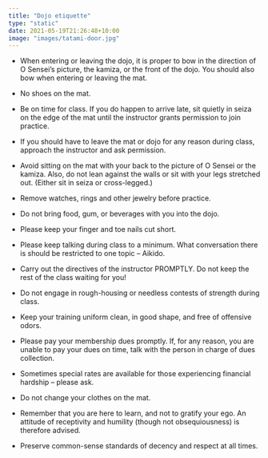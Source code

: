 ```yaml
---
title: "Dojo etiquette"
type: "static"
date: 2021-05-19T21:26:48+10:00
image: "images/tatami-door.jpg"
---
```

- When entering or leaving the dojo, it is proper to bow in the direction of O Sensei’s picture, the kamiza, or the front of the dojo. You should also bow when entering or leaving the mat.

- No shoes on the mat.

- Be on time for class. If you do happen to arrive late, sit quietly in seiza on the edge of the mat until the instructor grants permission to join practice.

- If you should have to leave the mat or dojo for any reason during class, approach the instructor and ask permission.

- Avoid sitting on the mat with your back to the picture of O Sensei or the kamiza. Also, do not lean against the walls or sit with your legs stretched out. (Either sit in seiza or cross-legged.)

- Remove watches, rings and other jewelry before practice.

- Do not bring food, gum, or beverages with you into the dojo.

- Please keep your finger and toe nails cut short.

- Please keep talking during class to a minimum. What conversation there is should be restricted to one topic – Aikido.

- Carry out the directives of the instructor PROMPTLY. Do not keep the rest of the class waiting for you!

- Do not engage in rough-housing or needless contests of strength during class.

- Keep your training uniform clean, in good shape, and free of offensive odors.

- Please pay your membership dues promptly. If, for any reason, you are unable to pay your dues on time, talk with the person in charge of dues collection.

- Sometimes special rates are available for those experiencing financial hardship – please ask.

- Do not change your clothes on the mat.

- Remember that you are here to learn, and not to gratify your ego. An attitude of receptivity and humility (though not obsequiousness) is therefore advised.

- Preserve common-sense standards of decency and respect at all times.
